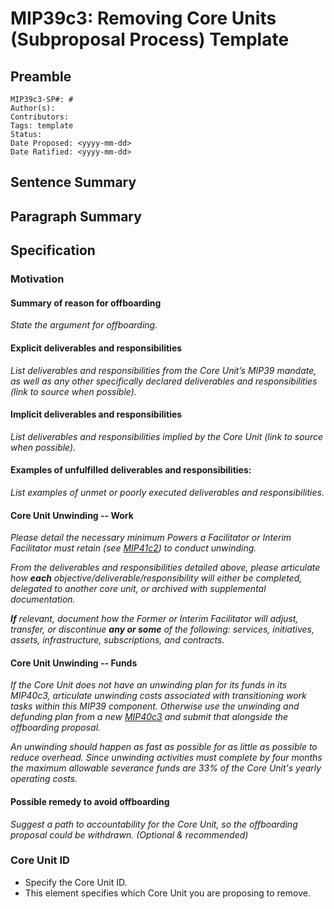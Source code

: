 # MIP39c3: Removing Core Units (Subproposal Process) Template

## Preamble

```
MIP39c3-SP#: #
Author(s):
Contributors:
Tags: template
Status:
Date Proposed: <yyyy-mm-dd>
Date Ratified: <yyyy-mm-dd>
```

## Sentence Summary

## Paragraph Summary

## Specification

### Motivation

#### Summary of reason for offboarding
*State the argument for offboarding.*

#### Explicit deliverables and responsibilities
*List deliverables and responsibilities from the Core Unit’s MIP39 mandate, as well as any other specifically declared deliverables and responsibilities (link to source when possible).*

#### Implicit deliverables and responsibilities
*List deliverables and responsibilities implied by the Core Unit (link to source when possible).*

#### Examples of unfulfilled deliverables and responsibilities:
*List examples of unmet or poorly executed deliverables and responsibilities.*
#### Core Unit Unwinding -- Work 

*Please detail the necessary minimum Powers a Facilitator or Interim Facilitator must retain (see [MIP41c2](https://github.com/makerdao/mips/blob/Core-Unit-Offboarding-Process-Amendment/MIP41.md)) to conduct unwinding.*

*From the deliverables and responsibilities detailed above, please articulate how **each** objective/deliverable/responsibility will either be completed, delegated to another core unit, or archived with supplemental documentation.*

****If*** relevant, document how the Former or Interim Facilitator will adjust, transfer, or discontinue ***any or some*** of the following: services, initiatives, assets, infrastructure, subscriptions, and contracts.*

#### Core Unit Unwinding -- Funds

*If the Core Unit does not have an unwinding plan for its funds in its MIP40c3, articulate unwinding costs associated with transitioning work tasks within this MIP39 component. Otherwise use the unwinding and defunding plan from a new [MIP40c3](https://github.com/makerdao/mips/blob/Core-Unit-Offboarding-Process-Amendment/MIP40/MIP40c3-Subproposal-Template.md) and submit that alongside the offboarding proposal.*

*An unwinding should happen as fast as possible for as little as possible to reduce overhead. Since unwinding activities must complete by four months the maximum allowable severance funds are 33% of the Core Unit's yearly operating costs.*

#### Possible remedy to avoid offboarding
*Suggest a path to accountability for the Core Unit, so the offboarding proposal could be withdrawn. (Optional & recommended)*
### Core Unit ID

- Specify the Core Unit ID.
- This element specifies which Core Unit you are proposing to remove.
